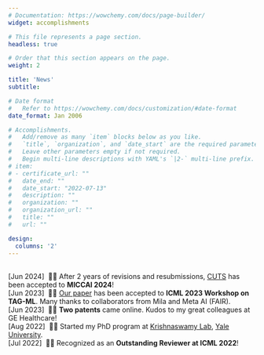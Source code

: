```yaml
---
# Documentation: https://wowchemy.com/docs/page-builder/
widget: accomplishments

# This file represents a page section.
headless: true

# Order that this section appears on the page.
weight: 2

title: 'News'
subtitle:

# Date format
#   Refer to https://wowchemy.com/docs/customization/#date-format
date_format: Jan 2006

# Accomplishments.
#   Add/remove as many `item` blocks below as you like.
#   `title`, `organization`, and `date_start` are the required parameters.
#   Leave other parameters empty if not required.
#   Begin multi-line descriptions with YAML's `|2-` multi-line prefix.
# item:
# - certificate_url: ""
#   date_end: ""
#   date_start: "2022-07-13"
#   description: ""
#   organization: ""
#   organization_url: ""
#   title: ""
#   url: ""

design:
  columns: '2'
---
```

<br> [Jun 2024] &nbsp;🎉🎉 After 2 years of revisions and resubmissions, <a href="https://www.chenliu1996.com/publication/pub_2024_num1_cuts/">CUTS</a> has been accepted to **MICCAI 2024**!
<br> [Jun 2023] &nbsp;🎉🎉 <a href="https://www.chenliu1996.com/publication/pub_2023_num1_dse/">Our paper</a> has been accepted to **ICML 2023 Workshop on TAG-ML**. Many thanks to collaborators from Mila and Meta AI (FAIR).
<br> [Jun 2023] &nbsp;🎉🎉 **Two patents** came online. Kudos to my great colleagues at GE Healthcare!
<br> [Aug 2022] &nbsp;🎉🎉 Started my PhD program at <a href="https://www.krishnaswamylab.org/">Krishnaswamy Lab</a>, <a href="https://cpsc.yale.edu/people/PhD-students">Yale University</a>.
<br> [Jul 2022] &nbsp;🎉🎉 Recognized as an **Outstanding Reviewer at ICML 2022**!
